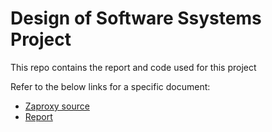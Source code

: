 # Design of Software Ssystems Project

This repo contains the report and code used for this project

Refer to the below links for a specific document:

- [Zaproxy source](https://github.com/dapp1990/DSS-project/tree/master/zaproxy-master)
- [Report](https://github.com/dapp1990/DSS-project/tree/master/DSSReport/DSSReport.pdf)